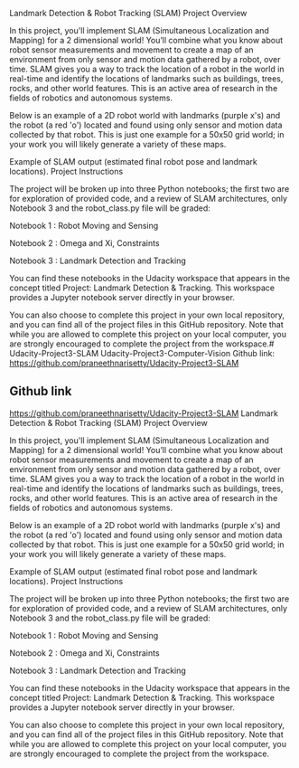 Landmark Detection & Robot Tracking (SLAM)
Project Overview

In this project, you'll implement SLAM (Simultaneous Localization and Mapping) for a 2 dimensional world! You’ll combine what you know about robot sensor measurements and movement to create a map of an environment from only sensor and motion data gathered by a robot, over time. SLAM gives you a way to track the location of a robot in the world in real-time and identify the locations of landmarks such as buildings, trees, rocks, and other world features. This is an active area of research in the fields of robotics and autonomous systems.

Below is an example of a 2D robot world with landmarks (purple x's) and the robot (a red 'o') located and found using only sensor and motion data collected by that robot. This is just one example for a 50x50 grid world; in your work you will likely generate a variety of these maps.

Example of SLAM output (estimated final robot pose and landmark locations).
Project Instructions

The project will be broken up into three Python notebooks; the first two are for exploration of provided code, and a review of SLAM architectures, only Notebook 3 and the robot_class.py file will be graded:

Notebook 1 : Robot Moving and Sensing

Notebook 2 : Omega and Xi, Constraints

Notebook 3 : Landmark Detection and Tracking

You can find these notebooks in the Udacity workspace that appears in the concept titled Project: Landmark Detection & Tracking. This workspace provides a Jupyter notebook server directly in your browser.

You can also choose to complete this project in your own local repository, and you can find all of the project files in this GitHub repository. Note that while you are allowed to complete this project on your local computer, you are strongly encouraged to complete the project from the workspace.# Udacity-Project3-SLAM
Udacity-Project3-Computer-Vision
Github link: https://github.com/praneethnarisetty/Udacity-Project3-SLAM
## Github link
https://github.com/praneethnarisetty/Udacity-Project3-SLAM
Landmark Detection & Robot Tracking (SLAM)
Project Overview

In this project, you'll implement SLAM (Simultaneous Localization and Mapping) for a 2 dimensional world! You’ll combine what you know about robot sensor measurements and movement to create a map of an environment from only sensor and motion data gathered by a robot, over time. SLAM gives you a way to track the location of a robot in the world in real-time and identify the locations of landmarks such as buildings, trees, rocks, and other world features. This is an active area of research in the fields of robotics and autonomous systems.

Below is an example of a 2D robot world with landmarks (purple x's) and the robot (a red 'o') located and found using only sensor and motion data collected by that robot. This is just one example for a 50x50 grid world; in your work you will likely generate a variety of these maps.

Example of SLAM output (estimated final robot pose and landmark locations).
Project Instructions

The project will be broken up into three Python notebooks; the first two are for exploration of provided code, and a review of SLAM architectures, only Notebook 3 and the robot_class.py file will be graded:

Notebook 1 : Robot Moving and Sensing

Notebook 2 : Omega and Xi, Constraints

Notebook 3 : Landmark Detection and Tracking

You can find these notebooks in the Udacity workspace that appears in the concept titled Project: Landmark Detection & Tracking. This workspace provides a Jupyter notebook server directly in your browser.

You can also choose to complete this project in your own local repository, and you can find all of the project files in this GitHub repository. Note that while you are allowed to complete this project on your local computer, you are strongly encouraged to complete the project from the workspace.
